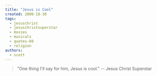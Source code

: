 ```yaml
---
title: "Jesus is Cool"
created: 2000-10-30
tags: 
  - jesuschrist
  - jesuschristsuperstar
  - movies
  - musicals
  - quotes-60
  - religion
authors: 
  - scott
---
```


> "One thing I'll say for him, Jesus is cool." \-- Jesus Christ Superstar
